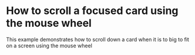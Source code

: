 # How to scroll a focused card using the mouse wheel


<p>This example demonstrates how to scroll down a card when it is to big to fit on a screen using the mouse wheel</p>

<br/>


